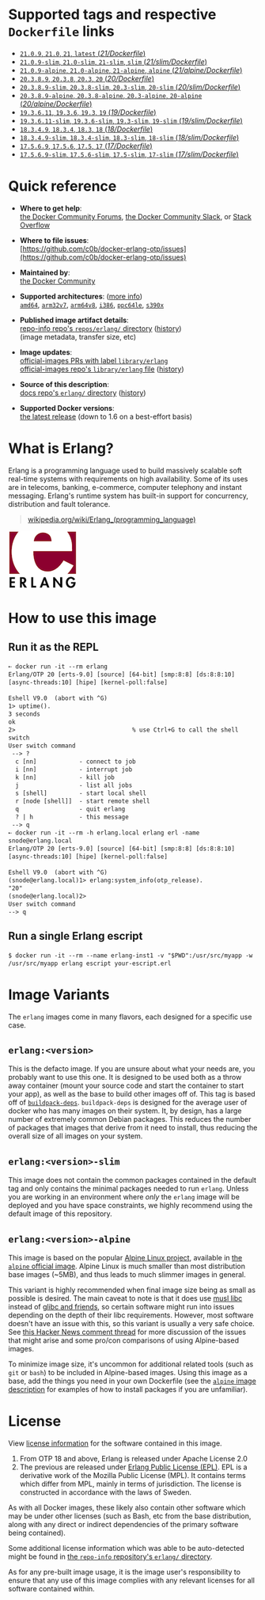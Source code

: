 <!--

********************************************************************************

WARNING:

    DO NOT EDIT "erlang/README.md"

    IT IS AUTO-GENERATED

    (from the other files in "erlang/" combined with a set of templates)

********************************************************************************

-->

# Supported tags and respective `Dockerfile` links

-	[`21.0.9`, `21.0`, `21`, `latest` (*21/Dockerfile*)](https://github.com/erlang/docker-erlang-otp/blob/c88d9cb6f39c253421e5c145fb6da4547101c6c8/21/Dockerfile)
-	[`21.0.9-slim`, `21.0-slim`, `21-slim`, `slim` (*21/slim/Dockerfile*)](https://github.com/erlang/docker-erlang-otp/blob/c88d9cb6f39c253421e5c145fb6da4547101c6c8/21/slim/Dockerfile)
-	[`21.0.9-alpine`, `21.0-alpine`, `21-alpine`, `alpine` (*21/alpine/Dockerfile*)](https://github.com/erlang/docker-erlang-otp/blob/c88d9cb6f39c253421e5c145fb6da4547101c6c8/21/alpine/Dockerfile)
-	[`20.3.8.9`, `20.3.8`, `20.3`, `20` (*20/Dockerfile*)](https://github.com/erlang/docker-erlang-otp/blob/f68855e3c6dc872dbb9703bf4b4f0909fd5a4ef8/20/Dockerfile)
-	[`20.3.8.9-slim`, `20.3.8-slim`, `20.3-slim`, `20-slim` (*20/slim/Dockerfile*)](https://github.com/erlang/docker-erlang-otp/blob/f68855e3c6dc872dbb9703bf4b4f0909fd5a4ef8/20/slim/Dockerfile)
-	[`20.3.8.9-alpine`, `20.3.8-alpine`, `20.3-alpine`, `20-alpine` (*20/alpine/Dockerfile*)](https://github.com/erlang/docker-erlang-otp/blob/f68855e3c6dc872dbb9703bf4b4f0909fd5a4ef8/20/alpine/Dockerfile)
-	[`19.3.6.11`, `19.3.6`, `19.3`, `19` (*19/Dockerfile*)](https://github.com/erlang/docker-erlang-otp/blob/f0010bb16e7f56bdfbbc820572cc241c7272b131/19/Dockerfile)
-	[`19.3.6.11-slim`, `19.3.6-slim`, `19.3-slim`, `19-slim` (*19/slim/Dockerfile*)](https://github.com/erlang/docker-erlang-otp/blob/f0010bb16e7f56bdfbbc820572cc241c7272b131/19/slim/Dockerfile)
-	[`18.3.4.9`, `18.3.4`, `18.3`, `18` (*18/Dockerfile*)](https://github.com/erlang/docker-erlang-otp/blob/208f3d980b992c31d15343653c9b79f24690de09/18/Dockerfile)
-	[`18.3.4.9-slim`, `18.3.4-slim`, `18.3-slim`, `18-slim` (*18/slim/Dockerfile*)](https://github.com/erlang/docker-erlang-otp/blob/f4198d6fc95719ebb3c2c3cd66407c78f4aa3f49/18/slim/Dockerfile)
-	[`17.5.6.9`, `17.5.6`, `17.5`, `17` (*17/Dockerfile*)](https://github.com/erlang/docker-erlang-otp/blob/a75738f344af1f177f828cbaa6e8a44d15749d5a/17/Dockerfile)
-	[`17.5.6.9-slim`, `17.5.6-slim`, `17.5-slim`, `17-slim` (*17/slim/Dockerfile*)](https://github.com/erlang/docker-erlang-otp/blob/a75738f344af1f177f828cbaa6e8a44d15749d5a/17/slim/Dockerfile)

# Quick reference

-	**Where to get help**:  
	[the Docker Community Forums](https://forums.docker.com/), [the Docker Community Slack](https://blog.docker.com/2016/11/introducing-docker-community-directory-docker-community-slack/), or [Stack Overflow](https://stackoverflow.com/search?tab=newest&q=docker)

-	**Where to file issues**:  
	[https://github.com/c0b/docker-erlang-otp/issues](https://github.com/c0b/docker-erlang-otp/issues)

-	**Maintained by**:  
	[the Docker Community](https://github.com/c0b/docker-erlang-otp)

-	**Supported architectures**: ([more info](https://github.com/docker-library/official-images#architectures-other-than-amd64))  
	[`amd64`](https://hub.docker.com/r/amd64/erlang/), [`arm32v7`](https://hub.docker.com/r/arm32v7/erlang/), [`arm64v8`](https://hub.docker.com/r/arm64v8/erlang/), [`i386`](https://hub.docker.com/r/i386/erlang/), [`ppc64le`](https://hub.docker.com/r/ppc64le/erlang/), [`s390x`](https://hub.docker.com/r/s390x/erlang/)

-	**Published image artifact details**:  
	[repo-info repo's `repos/erlang/` directory](https://github.com/docker-library/repo-info/blob/master/repos/erlang) ([history](https://github.com/docker-library/repo-info/commits/master/repos/erlang))  
	(image metadata, transfer size, etc)

-	**Image updates**:  
	[official-images PRs with label `library/erlang`](https://github.com/docker-library/official-images/pulls?q=label%3Alibrary%2Ferlang)  
	[official-images repo's `library/erlang` file](https://github.com/docker-library/official-images/blob/master/library/erlang) ([history](https://github.com/docker-library/official-images/commits/master/library/erlang))

-	**Source of this description**:  
	[docs repo's `erlang/` directory](https://github.com/docker-library/docs/tree/master/erlang) ([history](https://github.com/docker-library/docs/commits/master/erlang))

-	**Supported Docker versions**:  
	[the latest release](https://github.com/docker/docker-ce/releases/latest) (down to 1.6 on a best-effort basis)

# What is Erlang?

Erlang is a programming language used to build massively scalable soft real-time systems with requirements on high availability. Some of its uses are in telecoms, banking, e-commerce, computer telephony and instant messaging. Erlang's runtime system has built-in support for concurrency, distribution and fault tolerance.

> [wikipedia.org/wiki/Erlang_(programming_language)](https://en.wikipedia.org/wiki/Erlang_%28programming_language%29)

![logo](https://raw.githubusercontent.com/docker-library/docs/4144083772e02655d41aa10d6467aaf1e99fa77b/erlang/logo.png)

# How to use this image

## Run it as the REPL

```console
➸ docker run -it --rm erlang
Erlang/OTP 20 [erts-9.0] [source] [64-bit] [smp:8:8] [ds:8:8:10] [async-threads:10] [hipe] [kernel-poll:false]

Eshell V9.0  (abort with ^G)
1> uptime().
3 seconds
ok
2>                                 % use Ctrl+G to call the shell switch
User switch command
 --> ?
  c [nn]            - connect to job
  i [nn]            - interrupt job
  k [nn]            - kill job
  j                 - list all jobs
  s [shell]         - start local shell
  r [node [shell]]  - start remote shell
  q                 - quit erlang
  ? | h             - this message
 --> q
➸ docker run -it --rm -h erlang.local erlang erl -name snode@erlang.local
Erlang/OTP 20 [erts-9.0] [source] [64-bit] [smp:8:8] [ds:8:8:10] [async-threads:10] [hipe] [kernel-poll:false]

Eshell V9.0  (abort with ^G)
(snode@erlang.local)1> erlang:system_info(otp_release).
"20"
(snode@erlang.local)2>
User switch command
--> q
```

## Run a single Erlang escript

```console
$ docker run -it --rm --name erlang-inst1 -v "$PWD":/usr/src/myapp -w /usr/src/myapp erlang escript your-escript.erl
```

# Image Variants

The `erlang` images come in many flavors, each designed for a specific use case.

## `erlang:<version>`

This is the defacto image. If you are unsure about what your needs are, you probably want to use this one. It is designed to be used both as a throw away container (mount your source code and start the container to start your app), as well as the base to build other images off of. This tag is based off of [`buildpack-deps`](https://registry.hub.docker.com/_/buildpack-deps/). `buildpack-deps` is designed for the average user of docker who has many images on their system. It, by design, has a large number of extremely common Debian packages. This reduces the number of packages that images that derive from it need to install, thus reducing the overall size of all images on your system.

## `erlang:<version>-slim`

This image does not contain the common packages contained in the default tag and only contains the minimal packages needed to run `erlang`. Unless you are working in an environment where *only* the `erlang` image will be deployed and you have space constraints, we highly recommend using the default image of this repository.

## `erlang:<version>-alpine`

This image is based on the popular [Alpine Linux project](http://alpinelinux.org), available in [the `alpine` official image](https://hub.docker.com/_/alpine). Alpine Linux is much smaller than most distribution base images (~5MB), and thus leads to much slimmer images in general.

This variant is highly recommended when final image size being as small as possible is desired. The main caveat to note is that it does use [musl libc](http://www.musl-libc.org) instead of [glibc and friends](http://www.etalabs.net/compare_libcs.html), so certain software might run into issues depending on the depth of their libc requirements. However, most software doesn't have an issue with this, so this variant is usually a very safe choice. See [this Hacker News comment thread](https://news.ycombinator.com/item?id=10782897) for more discussion of the issues that might arise and some pro/con comparisons of using Alpine-based images.

To minimize image size, it's uncommon for additional related tools (such as `git` or `bash`) to be included in Alpine-based images. Using this image as a base, add the things you need in your own Dockerfile (see the [`alpine` image description](https://hub.docker.com/_/alpine/) for examples of how to install packages if you are unfamiliar).

# License

View [license information](http://www.erlang.org/about.html) for the software contained in this image.

1.	From OTP 18 and above, Erlang is released under Apache License 2.0
2.	The previous are released under [Erlang Public License (EPL)](http://www.erlang.org/EPLICENSE). EPL is a derivative work of the Mozilla Public License (MPL). It contains terms which differ from MPL, mainly in terms of jurisdiction. The license is constructed in accordance with the laws of Sweden.

As with all Docker images, these likely also contain other software which may be under other licenses (such as Bash, etc from the base distribution, along with any direct or indirect dependencies of the primary software being contained).

Some additional license information which was able to be auto-detected might be found in [the `repo-info` repository's `erlang/` directory](https://github.com/docker-library/repo-info/tree/master/repos/erlang).

As for any pre-built image usage, it is the image user's responsibility to ensure that any use of this image complies with any relevant licenses for all software contained within.
